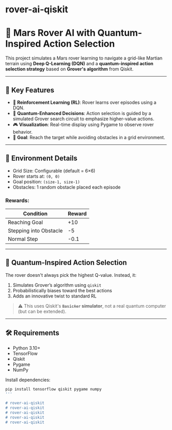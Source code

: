 # rover-ai-qiskit


# 🚀 Mars Rover AI with Quantum-Inspired Action Selection

This project simulates a Mars rover learning to navigate a grid-like Martian terrain using **Deep Q-Learning (DQN)** and a **quantum-inspired action selection strategy** based on **Grover's algorithm** from Qiskit.

---

## 🧠 Key Features

- 🔁 **Reinforcement Learning (RL)**: Rover learns over episodes using a DQN.
- 🧮 **Quantum-Enhanced Decisions**: Action selection is guided by a simulated Grover search circuit to emphasize higher-value actions.
- 🎮 **Visualization**: Real-time display using Pygame to observe rover behavior.
- 🌌 **Goal**: Reach the target while avoiding obstacles in a grid environment.

---

## 📐 Environment Details

- Grid Size: Configurable (default = 6×6)
- Rover starts at: `(0, 0)`
- Goal position: `(size-1, size-1)`
- Obstacles: 1 random obstacle placed each episode

### Rewards:
| Condition              | Reward   |
|------------------------|----------|
| Reaching Goal          | +10      |
| Stepping into Obstacle | -5       |
| Normal Step            | -0.1     |

---

## 🧪 Quantum-Inspired Action Selection

The rover doesn't always pick the highest Q-value. Instead, it:
1. Simulates Grover’s algorithm using `qiskit`
2. Probabilistically biases toward the best actions
3. Adds an innovative twist to standard RL

> ⚠️ This uses Qiskit's **`BasicAer` simulator**, not a real quantum computer (but can be extended).

---

## 🛠 Requirements

- Python 3.10+
- TensorFlow
- Qiskit
- Pygame
- NumPy


Install dependencies:
```bash
pip install tensorflow qiskit pygame numpy
'''

# rover-ai-qiskit
# rover-ai-qiskit
# rover-ai-qiskit
# rover-ai-qiskit
# rover-ai-qiskit

